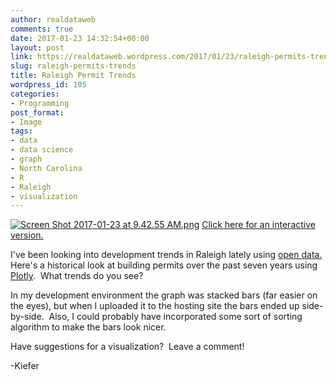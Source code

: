 ```yaml
---
author: realdataweb
comments: true
date: 2017-01-23 14:32:54+00:00
layout: post
link: https://realdataweb.wordpress.com/2017/01/23/raleigh-permits-trends/
slug: raleigh-permits-trends
title: Raleigh Permit Trends
wordpress_id: 105
categories:
- Programming
post_format:
- Image
tags:
- data
- data science
- graph
- North Carolina
- R
- Raleigh
- visualization
---
```


[![Screen Shot 2017-01-23 at 9.42.55 AM.png](https://realdataweb.files.wordpress.com/2017/01/screen-shot-2017-01-23-at-9-42-55-am.png)](https://plot.ly/~kiefersmith/4/building-permits-issued-in-raleigh-from-2009-to-2016/) [Click here for an interactive version.](https://plot.ly/~kiefersmith/4/building-permits-issued-in-raleigh-from-2009-to-2016/)

I've been looking into development trends in Raleigh lately using [open data.](https://data.raleighnc.gov/)  Here's a historical look at building permits over the past seven years using [Plotly](https://plot.ly/~kiefersmith/4/building-permits-issued-in-raleigh-from-2009-to-2016/).  What trends do you see?

In my development environment the graph was stacked bars (far easier on the eyes), but when I uploaded it to the hosting site the bars ended up side-by-side.  Also, I could probably have incorporated some sort of sorting algorithm to make the bars look nicer.

Have suggestions for a visualization?  Leave a comment!

-Kiefer
